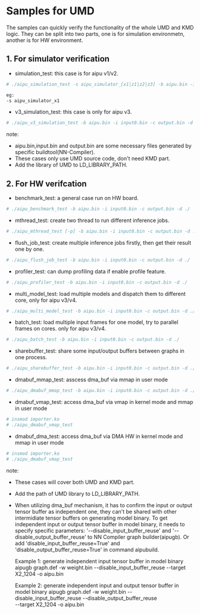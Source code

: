 # Samples for UMD

The samples can quickly verify the functionality of the whole UMD and KMD logic. They can be split into two parts, one is for simulation environmetn, another is for HW environment.

## 1. For simulator verification
- simulation_test: this case is for aipu v1/v2.

```bash
# ./aipu_simulation_test -s aipu_simulator_[x1|z1|z2|z3] -b aipu.bin -i input0.bin -c output.bin -d ./

eg:
-s aipu_simulator_x1
```

- v3_simulation_test: this case is only for aipu v3.

```bash
# ./aipu_v3_simulation_test -b aipu.bin -i input0.bin -c output.bin -d ./
```

note:
- aipu.bin,input.bin and output.bin are some necessary files generated by specific buildtool(NN-Compiler).
- These cases only use UMD source code, don't need KMD part.
- Add the library of UMD to LD_LIBRARY_PATH.

## 2. For HW verifcation
- benchmark_test: a general case run on HW board.
```bash
# ./aipu_benchmark_test -b aipu.bin -i input0.bin -c output.bin -d ./
```

- mthread_test: create two thread to run different inference jobs.
```bash
# ./aipu_mthread_test [-p] -b aipu.bin -i input0.bin -c output.bin -d ./
```

- flush_job_test: create multiple inference jobs firstly, then get their result one by one.
```bash
# ./aipu_flush_job_test -b aipu.bin -i input0.bin -c output.bin -d ./
```

- profiler_test: can dump profiling data if enable profile feature.
```bash
# ./aipu_profiler_test -b aipu.bin -i input0.bin -c output.bin -d ./
```

- multi_model_test: load multiple models and dispatch them to different core, only for aipu v3/v4.
```bash
# ./aipu_multi_model_test -b aipu.bin -i input0.bin -c output.bin -d ./
```

- batch_test: load multiple input frames for one model, try to parallel frames on cores. only for aipu v3/v4.
```bash
# ./aipu_batch_test -b aipu.bin -i input0.bin -c output.bin -d ./
```

- sharebuffer_test: share some input/output buffers between graphs in one process.
```bash
# ./aipu_sharebuffer_test -b aipu.bin -i input0.bin -c output.bin -d ./
```

- dmabuf_mmap_test: asscess dma_buf via mmap in user mode
```bash
# ./aipu_dmabuf_mmap_test -b aipu.bin -i input0.bin -c output.bin -d ./
```

- dmabuf_vmap_test: access dma_buf via vmap in kernel mode and mmap in user mode
```bash
# insmod importer.ko
# ./aipu_dmabuf_vmap_test
```

- dmabuf_dma_test: access dma_buf via DMA HW in kernel mode and mmap in user mode
```bash
# insmod importer.ko
# ./aipu_dmabuf_vmap_test
```

note:
- These cases will cover both UMD and KMD part.
- Add the path of UMD library to LD_LIBRARY_PATH.
- When utilizing dma_buf mechanism, it has to confirm the input or output tensor buffer
  as independent one, they can't be shared with other intermidiate tensor buffers
  on generating model binary. To get independent input or output tensor buffer in
  model binary, it needs to specify specific parameters: '--disable_input_buffer_reuse'
  and '--disable_output_buffer_reuse' to NN Compiler graph builder(aipugb). Or add
  'disable_input_buffer_reuse=True' and 'disable_output_buffer_reuse=True' in command aipubuild.

  Example 1: generate independent input tensor buffer in model binary
  aipugb graph.def -w weight.bin --disable_input_buffer_reuse --target X2_1204 -o aipu.bin

  Example 2: generate independent input and output tensor buffer in model binary
  aipugb graph.def -w weight.bin --disable_input_buffer_reuse --disable_output_buffer_reuse \
  --target X2_1204 -o aipu.bin